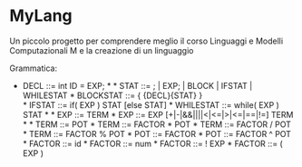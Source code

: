 # MyLang

Un piccolo progetto per comprendere meglio il corso Linguaggi e Modelli Computazionali M e la creazione di un linguaggio

Grammatica:
   *    DECL ::= int ID = EXP;
	 * 
	 * 		STAT ::= ; | EXP; | BLOCK | IFSTAT | WHILESTAT
	 * 		BLOCKSTAT ::= { {DECL}{STAT} }	
	 * 		IFSTAT ::= if( EXP ) STAT [else STAT]
	 * 		WHILESTAT ::= while( EXP ) STAT
	 * 
	 * 		EXP ::= TERM
	 * 		EXP ::= EXP [+|-|&&||||<|<=|>|<=|==|!=] TERM
	 * 
	 * 		TERM ::= POT
	 * 		TERM ::= FACTOR * POT
	 * 		TERM ::= FACTOR / POT
	 * 		TERM ::= FACTOR % POT
	 * 		POT ::= FACTOR
	 * 		POT ::= FACTOR ^ POT
	 * 		FACTOR ::= id
	 * 		FACTOR ::= num
	 * 		FACTOR ::= ! EXP
	 * 		FACTOR ::= ( EXP )
